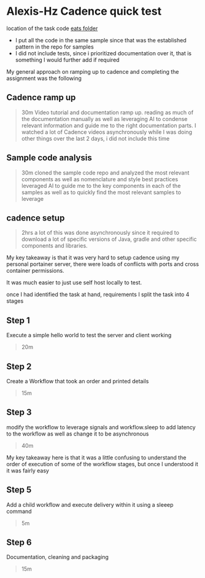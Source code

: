 # Alexis-Hz Cadence quick test

location of the task code
 [eats folder](https://github.com/Alexis-Hz/EATS/tree/main/src/main/java/com/uber/cadence/samples/eats)
- I put all the code in the same sample since that was the established pattern in the repo for samples
- I did not include tests, since i prioritized documentation over it, that is something I would further add if required

My general approach on ramping up to cadence and completing the assignment was the following 

## Cadence ramp up 
> 30m
Video tutorial and documentation ramp up. reading as much of the documentation manually as well as leveraging AI to condense relevant information and guide me to the right documentation parts.
I watched a lot of Cadence videos asynchronously while I was doing other things over the last 2 days, i did not include this time

## Sample code analysis 
> 30m
cloned the sample code repo and analyzed the most relevant components as well as nomenclature and style best practices
leveraged AI to guide me to the key components in each of the samples as well as to quickly find the most relevant samples to leverage

## cadence setup 
> 2hrs
a lot of this was done asynchronously since it required to download a lot of specific versions of Java, gradle and other specific components and libraries.

My key takeaway is that it was very hard to setup cadence using my personal portainer server, there were loads of conflicts with ports and cross container permissions.

It was much easier to just use self host locally to test.

once I had identified the task at hand, requirements I split the task into 4 stages

## Step 1
Execute a simple hello world to test the server and client working
> 20m

## Step 2
Create a Workflow that took an order and printed details 
> 15m

## Step 3
modify the workflow to leverage signals and workflow.sleep to add latency to the workflow as well as change it to be asynchronous
> 40m

My key takeaway here is that it was a little confusing to understand the order of execution of some of the workflow stages, but once I understood it it was fairly easy

## Step 5
Add a child workflow and execute delivery within it using a sleeep command
> 5m

## Step 6
Documentation, cleaning and packaging
> 15m